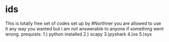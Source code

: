 # ids
This is totally free set of codes set  up by #Northner you are allowed to use it any way you wanted but 
i am not answerable to anyone if something went wrong.
prequists:
1.) python installed
2.) scapy
3.)pyshark
4.)os
5.)sys

